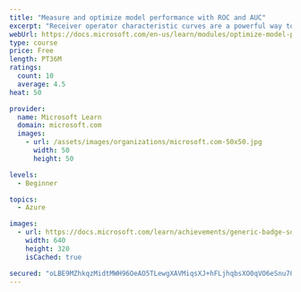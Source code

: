 ```yaml
---
title: "Measure and optimize model performance with ROC and AUC"
excerpt: "Receiver operator characteristic curves are a powerful way to assess and fine-tune trained classification models. We introduce and explain the utility of these curves through learning content and practical exercises."
webUrl: https://docs.microsoft.com/en-us/learn/modules/optimize-model-performance-roc-auc/
type: course
price: Free
length: PT36M
ratings:
  count: 10
  average: 4.5
heat: 50

provider:
  name: Microsoft Learn
  domain: microsoft.com
  images:
    - url: /assets/images/organizations/microsoft.com-50x50.jpg
      width: 50
      height: 50

levels:
  - Beginner

topics:
  - Azure

images:
  - url: https://docs.microsoft.com/learn/achievements/generic-badge-social.png
    width: 640
    height: 320
    isCached: true

secured: "oLBE9MZhkqzMidtMWH96OeAO5TLewgXAVMiqsXJ+hFLjhqbsXO0qVO6eSnu70QfPreKf664g/GAKsLKy/7jrBUvaxoozRixNA4BvJyndkZCwxl00H7Fs1q0YjkNvz8ZtjqIir4Hg20avl5LRGvV59wK7aNM1W96iLP6zGzXkq4ftT45Ml66GcPcXT0l2Tsv7OyTIXIOgysTNAviBhWeTMn19CRtC3Xbv+n2nvC6ST/BG3pJYLCcmgLrDiTN7dUunFD+yz4XYp+JFfFZFQqBxUaIsTE+iSkDRiv5Z5hoy3M2+YTGfYQHvyA8IyX98t0xzVT1gOuG8+6QTmipdYrB3yks3jW+tbSURy7HJu+Jim0bu5MvQNgRnQZisGrfw1sahE9q4VG/hsaBUIJHo+GkktsZZPuI/k1j/AfrKhR+NPK0=;RPHWFuHDoVgXW4WEViKL6A=="
---
```



